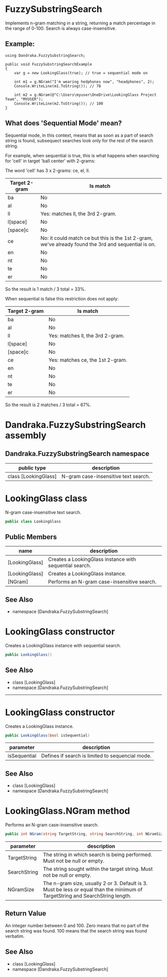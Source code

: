 # FuzzySubstringSearch
Implements n-gram matching in a string, returning a match percentage in the range of 0-100.
Search is always case-insensitive.

## Example:

```
using Dandraka.FuzzySubstringSearch;

public void FuzzySubstringSearchExample
{
	var g = new LookingGlass(true); // true = sequential mode on

	int m1 = g.NGram("I'm wearing hedphones now", "headphones", 2);
	Console.WriteLine(m1.ToString()); // 78

	int m2 = g.NGram(@"C:\Users\myuser\OneDrive\LookingGlass Project Team", "MYUSER");
	Console.WriteLine(m2.ToString()); // 100
}
```

## What does 'Sequential Mode' mean?

Sequential mode, in this context, means that as soon as a part of search string is found, subsequect searches look only for the rest of the search string.

For example, when sequential is true, this is what happens when searching for 'cell' in target 'ball center' with 2-grams:

The word 'cell' has 3 x 2-grams: ce, el, ll.

| Target 2-gram | Is match |
| --- | --- |
| ba | No |
| al | No |
| ll  | Yes: matches ll, the 3rd 2-gram. |
| l[space] | No |
| [space]c | No |
| ce | No: it could match ce but this is the 1st 2-gram, we've already found the 3rd and sequential is on. |
| en | No |
| nt | No |
| te | No |
| er | No |

So the result is 1 match / 3 total = 33%.

When sequential is false this restriction does not apply:

| Target 2-gram | Is match |
| --- | --- |
| ba | No |
| al | No |
| ll  | Yes: matches ll, the 3rd 2-gram. |
| l[space] | No |
| [space]c | No |
| ce | Yes: matches ce, the 1st 2-gram. |
| en | No |
| nt | No |
| te | No |
| er | No |

So the result is 2 matches / 3 total = 67%.

# Dandraka.FuzzySubstringSearch assembly

## Dandraka.FuzzySubstringSearch namespace

| public type | description |
| --- | --- |
| class [LookingGlass] | N-gram case-insensitive text search. |

# LookingGlass class

N-gram case-insensitive text search.

```csharp
public class LookingGlass
```

## Public Members

| name | description |
| --- | --- |
| [LookingGlass] | Creates a LookingGlass instance with sequential search. |
| [LookingGlass] | Creates a LookingGlass instance. |
| [NGram] | Performs an N-gram case-insensitive search. |

## See Also

* namespace [Dandraka.FuzzySubstringSearch]

# LookingGlass constructor 

Creates a LookingGlass instance with sequential search.

```csharp
public LookingGlass()
```

## See Also

* class [LookingGlass]
* namespace [Dandraka.FuzzySubstringSearch]

---

# LookingGlass constructor 

Creates a LookingGlass instance.

```csharp
public LookingGlass(bool isSequential)
```

| parameter | description |
| --- | --- |
| isSequential | Defines if search is limited to sequencial mode. |

## See Also

* class [LookingGlass]
* namespace [Dandraka.FuzzySubstringSearch]

# LookingGlass.NGram method

Performs an N-gram case-insensitive search.

```csharp
public int NGram(string TargetString, string SearchString, int NGramSize)
```

| parameter | description |
| --- | --- |
| TargetString | The string in which search is being performed. Must not be null or empty. |
| SearchString | The string sought within the target string. Must not be null or empty. |
| NGramSize | The n-gram size, usually 2 or 3. Default is 3. Must be less or equal than the minimum of TargetString and SearchString length. |

## Return Value

An integer number between 0 and 100.
Zero means that no part of the search string was found.
100 means that the search string was found verbatim.

## See Also

* class [LookingGlass]
* namespace [Dandraka.FuzzySubstringSearch]
